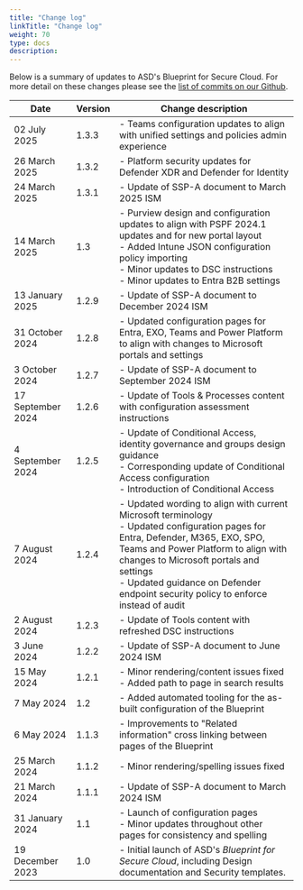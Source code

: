 ```yaml
---
title: "Change log"
linkTitle: "Change log"
weight: 70
type: docs
description:
---
```


Below is a summary of updates to ASD's Blueprint for Secure Cloud. For more detail on these changes please see the [⁠list of commits on our Github](https://github.com/ASD-Blueprint/ASD-Blueprint-for-Secure-Cloud/commits/main/).

| Date              | Version | Change description                                                                                                                                                                                                                                                                                          |
| ----------------- | ------- | ----------------------------------------------------------------------------------------------------------------------------------------------------------------------------------------------------------------------------------------------------------------------------------------------------------- |
| 02 July 2025      | 1.3.3   | - Teams configuration updates to align with unified settings and policies admin experience                                                                                                                                                                                                                  |
| 26 March 2025     | 1.3.2   | - Platform security updates for Defender XDR and Defender for Identity                                                                                                                                                                                                                                      |
| 24 March 2025     | 1.3.1   | - Update of SSP-A document to March 2025 ISM                                                                                                                                                                                                                                                                |
| 14 March 2025     | 1.3     | - Purview design and configuration updates to align with PSPF 2024.1 updates and for new portal layout<br>- Added Intune JSON configuration policy importing<br>- Minor updates to DSC instructions<br>- Minor updates to Entra B2B settings                                                                |
| 13 January 2025   | 1.2.9   | - Update of SSP-A document to December 2024 ISM                                                                                                                                                                                                                                                             |
| 31 October 2024   | 1.2.8   | - Updated configuration pages for Entra, EXO, Teams and Power Platform to align with changes to Microsoft portals and settings                                                                                                                                                                              |
| 3 October 2024    | 1.2.7   | - Update of SSP-A document to September 2024 ISM                                                                                                                                                                                                                                                            |
| 17 September 2024 | 1.2.6   | - Update of Tools & Processes content with configuration assessment instructions                                                                                                                                                                                                                            |
| 4 September 2024  | 1.2.5   | - Update of Conditional Access, identity governance and groups design guidance<br>- Corresponding update of Conditional Access configuration<br>- Introduction of Conditional Access                                                                                                                        |
| 7 August 2024     | 1.2.4   | - Updated wording to align with current Microsoft terminology<br>- Updated configuration pages for Entra, Defender, M365, EXO, SPO, Teams and Power Platform to align with changes to Microsoft portals and settings<br>- Updated guidance on Defender endpoint security policy to enforce instead of audit |
| 2 August 2024     | 1.2.3   | - Update of Tools content with refreshed DSC instructions                                                                                                                                                                                                                                                   |
| 3 June 2024       | 1.2.2   | - Update of SSP-A document to June 2024 ISM                                                                                                                                                                                                                                                                 |
| 15 May 2024       | 1.2.1   | - Minor rendering/content issues fixed<br>- Added path to page in search results                                                                                                                                                                                                                            |
| 7 May 2024        | 1.2     | - Added automated tooling for the as-built configuration of the Blueprint                                                                                                                                                                                                                                   |
| 6 May 2024        | 1.1.3   | - Improvements to "Related information" cross linking between pages of the Blueprint                                                                                                                                                                                                                        |
| 25 March 2024     | 1.1.2   | - Minor rendering/spelling issues fixed                                                                                                                                                                                                                                                                     |
| 21 March 2024     | 1.1.1   | - Update of SSP-A document to March 2024 ISM                                                                                                                                                                                                                                                                |
| 31 January 2024   | 1.1     | - Launch of configuration pages<br>- Minor updates throughout other pages for consistency and spelling                                                                                                                                                                                                      |
| 19 December 2023  | 1.0     | - Initial launch of ASD's *Blueprint for Secure Cloud*, including Design documentation and Security templates.                                                                                                                                                                                              |
